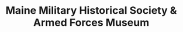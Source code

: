 ---
layout: repo
title: "Maine Military Historical Society & Armed Forces Museum"
id: 2303
permalink: repos/2303/
---